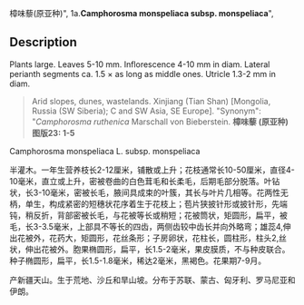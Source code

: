 樟味藜(原亚种)",
1a.**Camphorosma monspeliaca subsp. monspeliaca**",

## Description
Plants large. Leaves 5-10 mm. Inflorescence 4-10 mm in diam. Lateral perianth segments ca. 1.5 × as long as middle ones. Utricle 1.3-2 mm in diam.

> Arid slopes, dunes, wastelands. Xinjiang (Tian Shan) [Mongolia, Russia (SW Siberia); C and SW Asia, SE Europe].
  "Synonym": "*Camphorosma* *ruthenica* Marschall von Bieberstein.
**樟味藜 (原亚种) 图版23: 1-5**

Camphorosma monspeliaca L. subsp. monspeliaca

半灌木。一年生营养枝长2-12厘米，铺散或上升；花枝通常长10-50厘米，直径4-10毫米，直立或上升，密被卷曲的白色茸毛和长柔毛，后期毛部分脱落。叶钻状，长3-10毫米，密被长毛，腋间具成束的叶簇，其长与叶片几相等。花两性无柄，单生，构成紧密的短穗状花序着生于花枝上；苞片狭披针形或披针形，先端钝，稍反折，背部密被长毛，与花被等长或稍短；花被筒状，矩圆形，扁平，被毛，长3-3.5毫米，上部具不等长的四齿，两侧齿较中齿长并向外略弯；雄蕊4,伸出花被外，花药大，矩圆形，花丝条形；子房卵状，花柱长，圆柱形，柱头2,丝状，伸出花被外。胞果椭圆形，扁平，长1.5-2毫米，果皮膜质，不与种皮联合。种子椭圆形，扁平，长1.5-1.8毫米，稀达2毫米，黑褐色。花果期7-9月。

产新疆天山。生于荒地、沙丘和旱山坡。分布于苏联、蒙古、匈牙利、罗马尼亚和伊朗。
